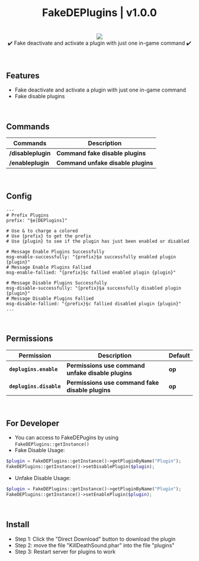 <div align="center">
<h1>FakeDEPlugins | v1.0.0<h1>
</div>
<p align="center">
<a href="https://poggit.pmmp.io/p/FakeDEPlugins"><img src="https://poggit.pmmp.io/shield.state/FakeDEPlugins"></a>
<br>
✔️ Fake deactivate and activate a plugin with just one in-game command ✔️
</p>

<br>

## Features
- Fake deactivate and activate a plugin with just one in-game command
- Fake disable plugins

<br>
  
## Commands
| **Commands** | **Description** |
| --- | --- |
| **/disableplugin** | **Command fake disable plugins** |
| **/enableplugin** | **Command unfake disable plugins** |
  
<br>

## Config
```
---
# Prefix Plugins
prefix: "§e[DEPlugins]"

# Use & to charge a colored
# Use {prefix} to get the prefix
# Use {plugin} to see if the plugin has just been enabled or disabled

# Message Enable Plugins Successfully
msg-enable-successfully: "{prefix}§a successfully enabled plugin {plugin}"
# Message Enable Plugins Fallied
msg-enable-fallied: "{prefix}§c fallied enabled plugin {plugin}"

# Message Disable Plugins Successfully
msg-disable-successfully: "{prefix}§a successfully disabled plugin {plugin}"
# Message Disable Plugins Fallied
msg-disable-fallied: "{prefix}§c fallied disabled plugin {plugin}"
...
```

<br>
  
## Permissions
| **Permission** | **Description** | **Default** |
| --- | --- | --- |
| **`deplugins.enable`** | **Permissions use command unfake disable plugins** | **op** |
| **`deplugins.disable`** | **Permissions use command fake disable plugins** | **op** |

<br>

## For Developer
- You can access to FakeDEPugins by using `FakeDEPlugins::getInstance()`
- Fake Disable Usage:
```php
$plugin = FakeDEPlugins::getInstance()->getPluginByName("Plugin");
FakeDEPlugins::getInstance()->setDisablePlugin($plugin);
```
- Unfake Disable Usage:
```php
$plugin = FakeDEPlugins::getInstance()->getPluginByName("Plugin");
FakeDEPlugins::getInstance()->setEnablePlugin($plugin);
```

<br>

## Install
- Step 1: Click the "Direct Download" button to download the plugin
- Step 2: move the file "KillDeathSound.phar" into the file "plugins"
- Step 3: Restart server for plugins to work
